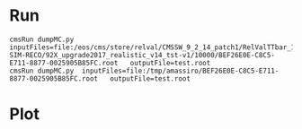 Run
====

    cmsRun dumpMC.py  inputFiles=file:/eos/cms/store/relval/CMSSW_9_2_14_patch1/RelValTTbar_13/GEN-SIM-RECO/92X_upgrade2017_realistic_v14_tst-v1/10000/BEF26E0E-C8C5-E711-8877-0025905B85FC.root   outputFile=test.root
    cmsRun dumpMC.py  inputFiles=file:/tmp/amassiro/BEF26E0E-C8C5-E711-8877-0025905B85FC.root   outputFile=test.root
    
    
    

    

Plot
====




